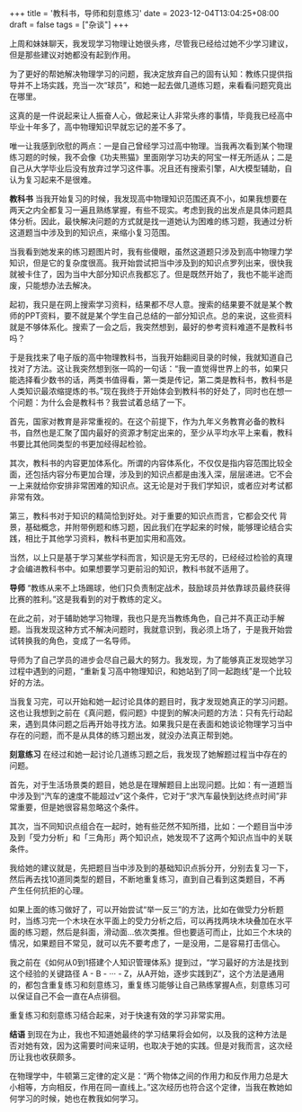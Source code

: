 +++
title = '教科书，导师和刻意练习'
date = 2023-12-04T13:04:25+08:00
draft = false
tags = ["杂谈"]
+++

上周和妹妹聊天，我发现学习物理让她很头疼，尽管我已经给过她不少学习建议，但是那些建议对她都没有起到作用。

为了更好的帮她解决物理学习的问题，我决定放弃自己的固有认知：教练只提供指导并不上场实践，充当一次“球员”，和她一起去做几道练习题，来看看问题究竟出在哪里。

这真的是一件说起来让人振奋人心，做起来让人非常头疼的事情，毕竟我已经高中毕业十年多了，高中物理知识早就忘记的差不多了。

唯一让我感到欣慰的两点：一是自己曾经学习过高中物理。当我再次看到某个物理练习题的时候，我不会像《功夫熊猫》里面刚学习功夫的阿宝一样无所适从；二是自己从大学毕业后没有放弃过学习这件事。况且还有搜索引擎，AI大模型辅助，自认为复习起来不是很难。


**教科书**
当我开始复习的时候，我发现高中物理知识范围还真不小，如果我想要在两天之内全都复习一遍且熟练掌握，有些不现实。考虑到我的出发点是具体问题具体分析。因此，最快解决问题的方式就是找一道她认为困难的练习题，我通过分析这道题当中涉及到的知识点，来缩小复习范围。

当我看到她发来的练习题图片时，我有些傻眼，虽然这道题只涉及到高中物理力学知识，但是它的复杂度很高。我开始尝试把当中涉及到的知识点罗列出来，很快我就被卡住了，因为当中大部分知识点我都忘了。但是既然开始了，我也不能半途而废，只能想办法去解决。

起初，我只是在网上搜索学习资料，结果都不尽人意。搜索的结果要不就是某个教师的PPT资料，要不就是某个学生自己总结的一部分知识点。总的来说，这些资料就是不够体系化。搜索了一会之后，我突然想到，最好的参考资料难道不是教科书吗？

于是我找来了电子版的高中物理教科书，当我开始翻阅目录的时候，我就知道自己找对了方法。这让我突然想到张一鸣的一句话：“我一直觉得世界上的书，如果只能选择看少数书的话，两类书值得看，第一类是传记，第二类是教科书，教科书是人类知识最浓缩提炼的书。”现在我终于开始体会到教科书的好处了，同时也在想一个问题：为什么会是教科书？我尝试着总结了一下。

首先，国家对教育是非常重视的。在这个前提下，作为九年义务教育必备的教科书，自然也是汇聚了国内最好的资源才制定出来的，至少从平均水平上来看，教科书要比其他同类型的书更加经得起检验。

其次，教科书的内容更加体系化。所谓的内容体系化，不仅仅是指内容范围比较全面，还包括内容分布更加合理，涉及到的知识点都是由浅入深，层层递进。它不会一上来就给你安排非常困难的知识点。这无论是对于我们学知识，或者应对考试都非常有效。

第三，教科书对于知识的精简恰到好处。对于重要的知识点而言，它都会交代 背景，基础概念，并附带例题和练习题，因此我们在学起来的时候，能够理论结合实践，相比于其他学习资料，教科书更加实用和高效。

当然，以上只是基于学习某些学科而言，知识是无穷无尽的，已经经过检验的真理才会编进教科书中。如果想要学习更前沿的知识，教科书就不适用了。


**导师**
“教练从来不上场踢球，他们只负责制定战术，鼓励球员并依靠球员最终获得比赛的胜利。”这是我看到的对于教练的定义。

在此之前，对于辅助她学习物理，我也只是充当教练角色，自己并不真正动手解题。当我发现这种方式不解决问题时，我就意识到，我必须上场了，于是我开始尝试转换我的角色，变成了一名导师。

导师为了自己学员的进步会尽自己最大的努力。我发现，为了能够真正发现她学习过程中遇到的问题，“重新复习高中物理知识，和她站到了同一起跑线”是一个比较好的方法。

当我复习完，可以开始和她一起讨论具体的题目时，我才发现她真正的学习问题。这也让我想到之前在《真问题，假问题》中提到的解决问题的方法：只有先行动起来，遇到具体问题之后再开始寻找方法。如果我只是在表面和她谈论物理学习当中存在的问题，而不是从具体的练习题出发，就没办法真正帮到她。


**刻意练习**
在经过和她一起讨论几道练习题之后，我发现了她解题过程当中存在的问题。

首先，对于生活场景类的题目，她总是在理解题目上出现问题。比如：有一道题当中涉及到“汽车的速度不能超过v”这个条件，它对于“求汽车最快到达终点时间”非常重要，但是她很容易忽略这个条件。

其次，当不同知识点组合在一起时，她有些茫然不知所措，比如：一个题目当中涉及到「受力分析」和「三角形」两个知识点，她发现不了这两个知识点当中的关联条件。

我给她的建议就是，先把题目当中涉及到的基础知识点拆分开，分别去复习一下，然后再去找10道同类型的题目，不断地重复练习，直到自己看到这类题目，不再产生任何抗拒的心理。

如果上面的练习做好了，可以开始尝试“举一反三”的方法，比如在做受力分析题时，当练习完一个木块在水平面上的受力分析之后，可以再找两块木块叠加在水平面的练习题，然后是斜面，滑动面...依次类推。但也要适可而止，比如三个木块的情况，如果题目不常见，就可以先不要考虑了，一是没用，二是容易打击信心。

我之前在《如何从0到1搭建个人知识管理体系》提到过，“学习最好的方法是找到这个经验的关键路径 A - B - ··· - Z，从A开始，逐步实践到Z”，这个方法是通用的，都包含重复练习和刻意练习，重复练习能够让自己熟练掌握A点，刻意练习可以保证自己不会一直在A点徘徊。

重复练习和刻意练习结合起来，对于快速有效的学习非常实用。


**结语**
到现在为止，我也不知道她最终的学习结果将会如何，以及我的这种方法是否对她有效，因为这需要时间来证明，也取决于她的实践。但是对我而言，这次经历让我也收获颇多。

在物理学中，牛顿第三定律的定义是：“两个物体之间的作用力和反作用力总是大小相等，方向相反，作用在同一直线上。”这次经历也符合这个定律，当我在教她如何学习的时候，她也在教我如何学习。
